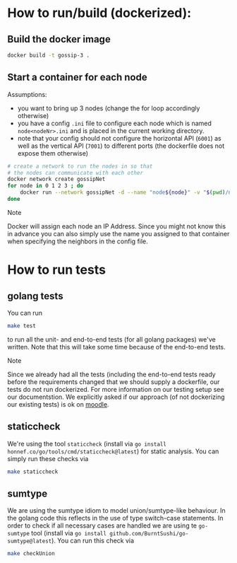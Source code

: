 # How to run/build (dockerized):

## Build the docker image

```bash
docker build -t gossip-3 .
```

## Start a container for each node

Assumptions:
- you want to bring up 3 nodes (change the for loop accordingly otherwise)
- you have a config `.ini` file to configure each node which is named `node<nodeNr>.ini` and is placed in the current working directory.
- note that your config should not configure the horizontal API (`6001`) as well as the vertical API (`7001`) to different ports (the dockerfile does not expose them otherwise)

```bash
# create a network to run the nodes in so that
# the nodes can communicate with each other
docker network create gossipNet
for node in 0 1 2 3 ; do
    docker run --network gossipNet -d --name "node${node}" -v "$(pwd)/node${node}.ini":/config.ini -p $(( 7000+node )):7001 -p $(( 6000+node )):6001 gossip-3 -c /config.ini
done
```

> [!Note]
> Docker will assign each node an IP Address. Since you might not know this in
> advance you can also simply use the name you assigned to that container when
> specifying the neighbors in the config file.

# How to run tests
## golang tests
You can run
```bash
make test
```
to run all the unit- and end-to-end tests (for all golang
packages) we've written. Note that this will take some time because of the
end-to-end tests.

> [!Note]
> Since we already had all the tests (including the end-to-end tests ready
> before the requirements changed that we should supply a dockerfile, our tests
> do not run dockerized. For more information on our testing setup see our
> documentstion.
> We explicitly asked if our approach (of not dockerizing our existing tests) is
> ok on [moodle](TODO).

## staticcheck
We're using the tool `staticcheck` (install via `go install
honnef.co/go/tools/cmd/staticcheck@latest`) for static analysis. You can simply
run these checks via
```bash
make staticcheck
```

## sumtype
We are using the sumtype idiom to model union/sumtype-like behaviour. In the
golang code this reflects in the use of type switch-case statements. In order to
check if all necessary cases are handled we are using te `go-sumtype` tool
(install via `go install github.com/BurntSushi/go-sumtype@latest`). You can run
this check via

```bash
make checkUnion
````
